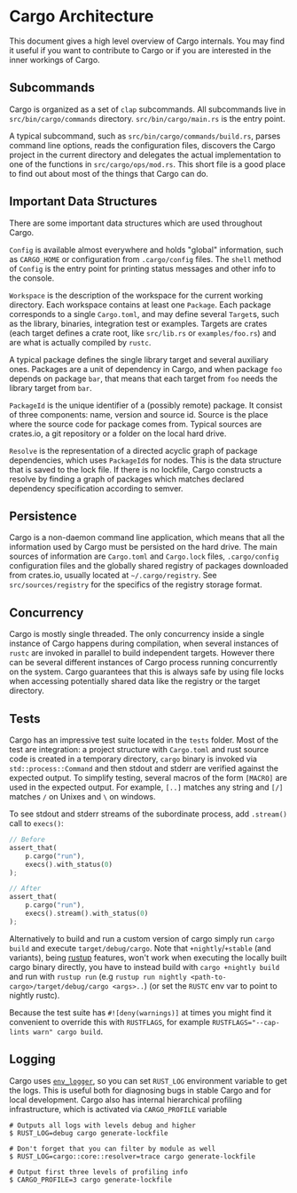 # Cargo Architecture

This document gives a high level overview of Cargo internals. You may
find it useful if you want to contribute to Cargo or if you are
interested in the inner workings of Cargo.


## Subcommands

Cargo is organized as a set of `clap` subcommands. All subcommands live in
`src/bin/cargo/commands` directory. `src/bin/cargo/main.rs` is the entry point.

A typical subcommand, such as `src/bin/cargo/commands/build.rs`, parses command line
options, reads the configuration files, discovers the Cargo project in
the current directory and delegates the actual implementation to one
of the functions in `src/cargo/ops/mod.rs`. This short file is a good
place to find out about most of the things that Cargo can do.


## Important Data Structures

There are some important data structures which are used throughout
Cargo.

`Config` is available almost everywhere and holds "global"
information, such as `CARGO_HOME` or configuration from
`.cargo/config` files. The `shell` method of `Config` is the entry
point for printing status messages and other info to the console.

`Workspace` is the description of the workspace for the current
working directory. Each workspace contains at least one
`Package`. Each package corresponds to a single `Cargo.toml`, and may
define several `Target`s, such as the library, binaries, integration
test or examples. Targets are crates (each target defines a crate
root, like `src/lib.rs` or `examples/foo.rs`) and are what is actually
compiled by `rustc`.

A typical package defines the single library target and several
auxiliary ones. Packages are a unit of dependency in Cargo, and when
package `foo` depends on package `bar`, that means that each target
from `foo` needs the library target from `bar`.

`PackageId` is the unique identifier of a (possibly remote)
package. It consist of three components: name, version and source
id. Source is the place where the source code for package comes
from. Typical sources are crates.io, a git repository or a folder on
the local hard drive.

`Resolve` is the representation of a directed acyclic graph of package
dependencies, which uses `PackageId`s for nodes. This is the data
structure that is saved to the lock file. If there is no lockfile,
Cargo constructs a resolve by finding a graph of packages which
matches declared dependency specification according to semver.


## Persistence

Cargo is a non-daemon command line application, which means that all
the information used by Cargo must be persisted on the hard drive. The
main sources of information are `Cargo.toml` and `Cargo.lock` files,
`.cargo/config` configuration files and the globally shared registry
of packages downloaded from crates.io, usually located at
`~/.cargo/registry`. See `src/sources/registry` for the specifics of
the registry storage format.


## Concurrency

Cargo is mostly single threaded. The only concurrency inside a single
instance of Cargo happens during compilation, when several instances
of `rustc` are invoked in parallel to build independent
targets. However there can be several different instances of Cargo
process running concurrently on the system. Cargo guarantees that this
is always safe by using file locks when accessing potentially shared
data like the registry or the target directory.


## Tests

Cargo has an impressive test suite located in the `tests` folder. Most
of the test are integration: a project structure with `Cargo.toml` and
rust source code is created in a temporary directory, `cargo` binary
is invoked via `std::process::Command` and then stdout and stderr are
verified against the expected output. To simplify testing, several
macros of the form `[MACRO]` are used in the expected output. For
example, `[..]` matches any string and `[/]` matches `/` on Unixes and
`\` on windows.

To see stdout and stderr streams of the subordinate process, add `.stream()` 
call to `execs()`:

```rust
// Before
assert_that(
    p.cargo("run"),
    execs().with_status(0)
);

// After
assert_that(
    p.cargo("run"),
    execs().stream().with_status(0)
);
```

Alternatively to build and run a custom version of cargo simply run `cargo build`
and execute `target/debug/cargo`. Note that `+nightly`/`+stable` (and variants),
being [rustup](https://rustup.rs/) features, won't work when executing the locally
built cargo binary directly, you have to instead build with `cargo +nightly build`
and run with `rustup run` (e.g `rustup run nightly
<path-to-cargo>/target/debug/cargo <args>..`) (or set the `RUSTC` env var to point
to nightly rustc).

Because the test suite has `#![deny(warnings)]` at times you might find it
convenient to override this with `RUSTFLAGS`, for example
`RUSTFLAGS="--cap-lints warn" cargo build`.

## Logging

Cargo uses [`env_logger`](https://docs.rs/env_logger/*/env_logger/), so you can set
`RUST_LOG` environment variable to get the logs. This is useful both for diagnosing
bugs in stable Cargo and for local development. Cargo also has internal hierarchical 
profiling infrastructure, which is activated via `CARGO_PROFILE` variable 

```
# Outputs all logs with levels debug and higher  
$ RUST_LOG=debug cargo generate-lockfile

# Don't forget that you can filter by module as well 
$ RUST_LOG=cargo::core::resolver=trace cargo generate-lockfile

# Output first three levels of profiling info
$ CARGO_PROFILE=3 cargo generate-lockfile
```

